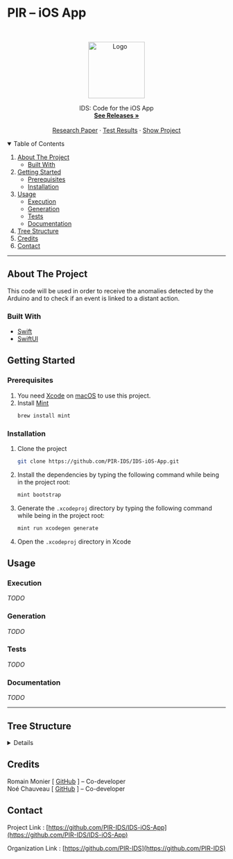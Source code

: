 # PIR – iOS App

<!-- PROJECT LOGO -->
<br />
<p align="center">
  <a href="https://github.com/PIR-IDS/IDS-iOS-App">
    <img src="https://avatars.githubusercontent.com/u/99486891" alt="Logo" width="130">
  </a>

  <p align="center">
    IDS: Code for the iOS App
    <br />
    <a href="https://github.com/PIR-IDS/IDS-iOS-App/releases"><strong>See Releases »</strong></a>
    <br />
    <br />
    <a href="#">Research Paper</a>
    ·
    <a href="https://github.com/PIR-IDS/IDS-iOS-App/actions/workflows/test.yml">Test Results</a>
    ·
    <a href="https://github.com/PIR-IDS/IDS-iOS-App/projects">Show Project</a>
  </p>

<!-- TABLE OF CONTENTS -->
<details open="open">
  <summary>Table of Contents</summary>
  <ol>
    <li>
      <a href="#about-the-project">About The Project</a>
      <ul>
        <li><a href="#built-with">Built With</a></li>
      </ul>
    </li>
    <li>
      <a href="#getting-started">Getting Started</a>
      <ul>
        <li><a href="#prerequisites">Prerequisites</a></li>
        <li><a href="#installation">Installation</a></li>
      </ul>
    </li>
    <li>
      <a href="#usage">Usage</a>
      <ul>
        <li><a href="#execution">Execution</a></li>
        <li><a href="#generation">Generation</a></li>
        <li><a href="#tests">Tests</a></li>
        <li><a href="#documentation">Documentation</a></li>
      </ul>
    <li><a href="#tree-structure">Tree Structure</a></li>
    <li><a href="#credits">Credits</a></li>
    <li><a href="#contact">Contact</a></li>

  </ol>
</details>

***

<!-- ABOUT THE PROJECT -->
## About The Project

This code will be used in order to receive the anomalies detected by the Arduino and to check if an event is linked to a distant action.

### Built With
* [Swift](https://www.swift.org/)
* [SwiftUI](https://developer.apple.com/documentation/swiftui/)

<!-- GETTING STARTED -->
## Getting Started

### Prerequisites

1. You need [Xcode](https://developer.apple.com/xcode/) on [macOS](https://www.apple.com/macos/) to use this project.
2. Install [Mint](https://github.com/yonaskolb/Mint)
    ```sh
    brew install mint
    ```

### Installation

1. Clone the project
   ```sh
   git clone https://github.com/PIR-IDS/IDS-iOS-App.git
   ```
2. Install the dependencies by typing the following command while being in the project root:
   ```sh
   mint bootstrap
   ```
3. Generate the `.xcodeproj` directory by typing the following command while being in the project root:
   ```sh
   mint run xcodegen generate 
   ```
4. Open the `.xcodeproj` directory in Xcode


<!-- USAGE EXAMPLES -->
## Usage

### Execution

_TODO_

### Generation

_TODO_

### Tests

_TODO_

### Documentation

_TODO_

***

<!-- TREE STRUCTURE -->
## Tree Structure
<details>

_TODO_

</details>

<!-- CREDITS -->
## Credits

Romain Monier [ [GitHub](https://github.com/rmonier) ] – Co-developer
<br>
Noé Chauveau [ [GitHub](https://github.com/Noecv) ] – Co-developer

<!-- CONTACT -->
## Contact

Project Link : [https://github.com/PIR-IDS/IDS-iOS-App](https://github.com/PIR-IDS/IDS-iOS-App)

Organization Link : [https://github.com/PIR-IDS](https://github.com/PIR-IDS)
